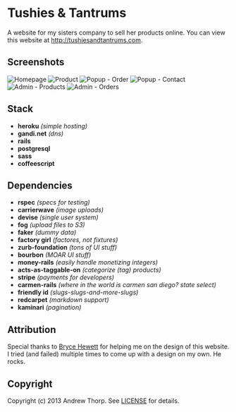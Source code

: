 # Tushies &amp; Tantrums

A website for my sisters company to sell her products online. You can view this
website at http://tushiesandtantrums.com.

## Screenshots

![Homepage](https://s3.amazonaws.com/andrewthorp-blog-pro/tushies-images/homepage.png)
![Product](https://s3.amazonaws.com/andrewthorp-blog-pro/tushies-images/product.png)
![Popup - Order](https://s3.amazonaws.com/andrewthorp-blog-pro/tushies-images/popup-order.png)
![Popup - Contact](https://s3.amazonaws.com/andrewthorp-blog-pro/tushies-images/popup-contact.png)
![Admin - Products](https://s3.amazonaws.com/andrewthorp-blog-pro/tushies-images/admin-products.png)
![Admin - Orders](https://s3.amazonaws.com/andrewthorp-blog-pro/tushies-images/admin-orders.png)

## Stack

* **heroku** _(simple hosting)_
* **gandi.net** _(dns)_
* **rails**
* **postgresql**
* **sass**
* **coffeescript**

## Dependencies

* **rspec** _(specs for testing)_
* **carrierwave** _(image uploads)_
* **devise** _(single user system)_
* **fog** _(upload files to S3)_
* **faker** _(dummy data)_
* **factory girl** _(factores, not fixtures)_
* **zurb-foundation** _(tons of UI stuff)_
* **bourbon** _(MOAR UI stuff)_
* **money-rails** _(easily handle monetizing integers)_
* **acts-as-taggable-on** _(categorize (tag) products)_
* **stripe** _(payments for developers)_
* **carmen-rails** _(where in the world is carmen san diego? state select)_
* **friendly id** _(slugs-slugs-and-more-slugs)_
* **redcarpet** _(markdown support)_
* **kaminari** _(pagination)_

## Attribution

Special thanks to [Bryce Hewett](https://twitter.com/brycehewett) for helping me
on the design of this website. I tried (and failed) multiple times to come up
with a design on my own. He rocks.

## Copyright

Copyright (c) 2013 Andrew Thorp. See [LICENSE][] for details.

[license]: LICENSE
